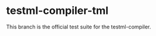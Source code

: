 testml-compiler-tml
===================

This branch is the official test suite for the testml-compiler.
